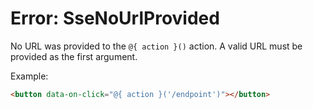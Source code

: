 # Error: SseNoUrlProvided

No URL was provided to the `@{ action }()` action. A valid URL must be provided as the first argument.

Example:

```html
<button data-on-click="@{ action }('/endpoint')"></button>
```